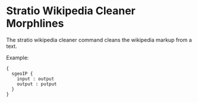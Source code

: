 Stratio Wikipedia Cleaner Morphlines
=======================

The stratio wikipedia cleaner command cleans the wikipedia markup from a text.

Example:

``` 
{
  sgeoIP {
    input : output
    output : putput
  }
}
``` 